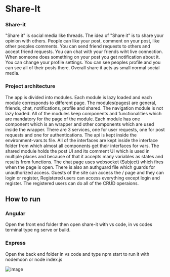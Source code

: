 # Share-It
<h3>Share-it</h3>
"Share it" is social media like threads. The idea of "Share it" is to share your opinion with others. People can like your post, comment on your post, like other peoples comments. You can send friend requests to others and accept friend requests. You can chat with your friends wiht live connection. When someone does something on your post you get notification about it. You can change your profile settings. You can see peoples profile and you can see all of their posts there. Overall share it acts as small normal social media.

<h3>Project architecture</h3>
The app is divided into modules. Each module is lazy loaded and each module corresponds to different page. The modules(pages) are general, friends, chat, notifications, profile and shared. The navigation module is not lazy loaded. All of the modules keep components and functionalities which are mandatory for the page of the module. Each module has one component which is an wrapper and other components which are used inside the wrapper. There are 3 services, one for user requests, one for post requests and one for authentications. The api is kept inside the environment-vars.ts file. All of the interfaces are kept inside the interface folder from which almost all components get their interfaces for vars. The shared module holds the post UI and its comment UI which is used in multiple places and because of that it accepts many variables as states and results from functions. The chat page uses websocket (Subject) which fires when the page is open. There is also an authguard file which guards for unauthorized access. Guests of the site can access the / page and they can login or register, Registered users can access everything except login and register. The registered users can do all of the CRUD operaions.

<h2>How to run</h2>
<h3>Angular</h3>
Open the front end folder then open share-it with vs code, in vs codes terminal type ng serve or build.

<h3>Express</h3>
Open the back end folder in vs code and type npm start to run it with nodemoon or node index.js

![image](https://github.com/IvailoPe/Share-It/assets/123314052/6c3aea07-cd5c-46db-b1ba-e946db4d8529)
